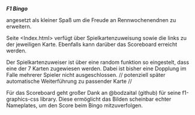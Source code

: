 ***F1 Bingo***

angesetzt als kleiner Spaß um die Freude an Rennwochenendnen zu erweitern.

Seite <Index.html> verfügt über Spielkartenzuweisung sowie die links zu der jeweiligen Karte. Ebenfalls kann darüber das Scoreboard erreicht werden.

Der Spielkartenzuweiser ist über eine random funktion so eingestelt, dass eine der 7 Karten zugewiesen werden. Dabei ist bisher eine Dopplung im Falle mehrerer Spieler nicht ausgeschlossen. 
// potenziell später automatische Weiterführung zu passender Karte //



Für das Scoreboard geht großer Dank an @bodzaital (github) für seine f1-graphics-css library. Diese ermöglicht das Bilden scheinbar echter Nameplates, um den Score beim Bingo mitzuverfolgen.